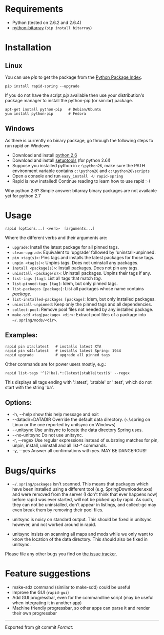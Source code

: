 # Requirements

 * Python (tested on 2.6.2 and 2.6.4)
 * [python-bitarray](http://pypi.python.org/pypi/bitarray/) (`pip install bitarray`)

# Installation

## Linux

You can use *pip* to get the package from the [Python Package Index](http://pypi.python.org/pypi/rapid-spring/).

    pip install rapid-spring --upgrade

If you do not have the script *pip* available then use your distribution's package manager to install the python-pip (or similar) package.

    apt-get install python-pip   # Debian/Ubuntu
    yum install python-pip       # Fedora

## Windows

As there is currently no binary package, go through the following steps to run rapid on Windows:

 * Download and install [python 2.6](http://www.python.org/download/releases/2.6/)
 * Download and install [setuptools](http://pypi.python.org/pypi/setuptools#files) (for python 2.6!)
 * Suppose you installed python in `c:\python26`, make sure the PATH environment variable contains `c:\python26` and `c:\python26\scripts`
 * Open a console and run `easy_install -U rapid-spring`
 * Rapid is now installed! Continue reading to learn how to use rapid :-)

Why python 2.6? Simple answer: bitarray binary packages are not available yet for python 2.7

# Usage

    rapid [options...] <verb>  [arguments...]

Where the different verbs and their arguments are:

 * `upgrade`: Install the latest package for all pinned tags.
 * `clean-upgrade`: Equivalent to 'upgrade' followed by 'uninstall-unpinned'.
 * `pin <tag(s)>`: Pins tags and installs the latest packages for those tags.
 * `unpin <tag(s)>`: Unpins tags. Does not uninstall any packages.
 * `install <package(s)>`: Install packages. Does not pin any tags.
 * `uninstall <package(s)>`: Uninstall packages. Unpins their tags if any.
 * `list-tags [tag]`: List all tags that match *tag*.
 * `list-pinned-tags [tag]`: Idem, but only pinned tags.
 * `list-packages [package]`: List all packages whose name contains *package*.
 * `list-installed-packages [package]`: Idem, but only installed packages.
 * `uninstall-unpinned`: Keep only the pinned tags and all dependencies.
 * `collect-pool`: Remove pool files not needed by any installed package.
 * `make-sdd <tag|package> <dir>`: Extract pool files of a package into
        `~/.spring/mods/<dir>`.

## Examples:

    rapid pin xta:latest   # installs latest XTA
    rapid pin s44:latest   # installs latest Spring: 1944
    rapid upgrade          # upgrade all pinned tags

Other commands are for power users mostly, e.g.:

    rapid list-tags '^(?!ba).*:(latest|stable|test)$' --regex

This displays all tags ending with ':latest', ':stable' or ':test', which do not start with the string 'ba'.

## Options:

 * -h, --help         show this help message and exit
 * --datadir=DATADIR  Override the default data directory. (~/.spring on Linux or the one reported by unitsync on Windows)
 * --unitsync         Use unitsync to locate the data directory Spring uses.
 * --no-unitsync      Do not use unitsync.
 * -r, --regex        Use regular expressions instead of substring matches for pin, unpin, install, uninstall and all list-* commands.
 * -y, --yes          Answer all confirmations with yes. MAY BE DANGEROUS!

# Bugs/quirks

 * `~/.spring/packages` isn't scanned. This means that packages which have been installed using a different tool (e.g. SpringDownloader.exe) and were removed from the server (I don't think that ever happens now) before rapid was ever started, will not be picked up by rapid. As such, they can not be uninstalled, don't appear in listings, and collect-gc may even break them by removing their pool files.

 * unitsync is noisy on standard output. This should be fixed in unitsync however, and not worked around in rapid.

 * unitsync insists on scanning all maps and mods while we only want to know the location of the data directory. This should also be fixed in unitsync.

Please file any other bugs you find on [the issue tracker](http://github.com/tvo/rapid/issues).

# Feature suggestions

 * make-sdz command (similar to make-sdd) could be useful
 * Improve the GUI (`rapid-gui`)
 * Add GUI progressbar, even for the commandline script (may be useful when integrating it in another app)
 * Machine friendly progressbar, so other apps can parse it and render their own progressbar

---

Exported from git commit $Format:%H %d$
